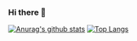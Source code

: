 ### Hi there 👋

[![Anurag's github stats](https://github-readme-stats.vercel.app/api?username=larrygld&show_icons=true&theme=dark)](https://github.com/anuraghazra/github-readme-stats)
[![Top Langs](https://github-readme-stats.vercel.app/api/top-langs/?username=larrygld)](https://github.com/anuraghazra/github-readme-stats)
